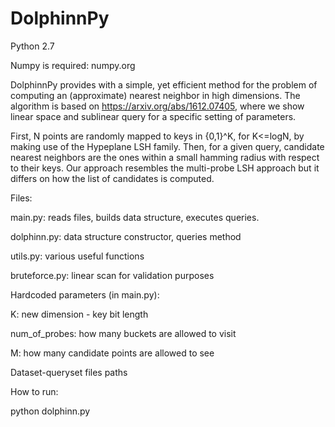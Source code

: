 # DolphinnPy
Python 2.7

Numpy is required: numpy.org

DolphinnPy provides with a simple, yet efficient method for the problem of computing an (approximate) nearest neighbor in high dimensions. The algorithm is based on https://arxiv.org/abs/1612.07405, where we show linear space and sublinear query for a specific setting of parameters. 

First, N points are randomly mapped to keys in {0,1}^K, for K<=logN, by making use of the Hypeplane LSH family. Then, for a given query, candidate nearest neighbors are the ones within a small hamming radius with respect to their keys. Our approach resembles the multi-probe LSH approach but it differs on how the list of candidates is computed. 

Files: 

main.py: reads files, builds data structure, executes queries.

dolphinn.py: data structure constructor, queries method

utils.py: various useful functions

bruteforce.py: linear scan for validation purposes

Hardcoded parameters (in main.py):

K: new dimension - key bit length

num_of_probes: how many buckets are allowed to visit

M: how many candidate points are allowed to see

Dataset-queryset files paths


How to run: 

python dolphinn.py


